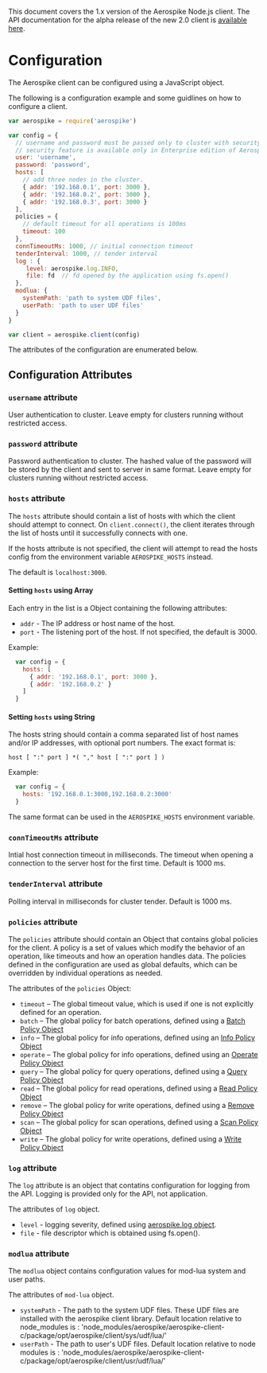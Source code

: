 This document covers the 1.x version of the Aerospike Node.js client. The API
documentation for the alpha release of the new 2.0 client is
[available here](http://www.aerospike.com/apidocs/nodejs/).

# Configuration

The Aerospike client can be configured using a JavaScript object.

The following is a configuration example and some guidlines on how to configure a client.

```js
var aerospike = require('aerospike')

var config = {
  // username and password must be passed only to cluster with security feature enabled.
  // security feature is available only in Enterprise edition of Aerospike.
  user: 'username',
  password: 'password',
  hosts: [
    // add three nodes in the cluster.
    { addr: '192.168.0.1', port: 3000 },
    { addr: '192.168.0.2', port: 3000 },
    { addr: '192.168.0.3', port: 3000 }
  ],
  policies = {
    // default timeout for all operations is 100ms
    timeout: 100
  },
  connTimeoutMs: 1000, // initial connection timeout
  tenderInterval: 1000, // tender interval
  log : {
     level: aerospike.log.INFO,
     file: fd  // fd opened by the application using fs.open()
  },
  modlua: {
    systemPath: 'path to system UDF files',
    userPath: 'path to user UDF files'
  }
}

var client = aerospike.client(config)
```

The attributes of the configuration are enumerated below.

## Configuration Attributes

### `username` attribute
User authentication to cluster. Leave empty for clusters running without restricted access.

### `password` attribute
Password authentication to cluster. The hashed value of the password will be stored by the client
and sent to server in same format. Leave empty for clusters running without restricted access.

### `hosts` attribute

The `hosts` attribute should contain a list of hosts with which the client
should attempt to connect. On `client.connect()`, the client iterates through
the list of hosts until it successfully connects with one.

If the hosts attribute is not specified, the client will attempt to read the
hosts config from the environment variable `AEROSPIKE_HOSTS` instead.

The default is `localhost:3000`.

#### Setting `hosts` using Array
Each entry in the list is a Object containing the following attributes:

- `addr` - The IP address or host name of the host.
- `port` - The listening port of the host. If not specified, the default is 3000.

Example:

```javascript
  var config = {
    hosts: [
      { addr: '192.168.0.1', port: 3000 },
      { addr: '192.168.0.2' }
    ]
  }
```

#### Setting `hosts` using String
The hosts string should contain a comma separated list of host names and/or IP
addresses, with optional port numbers. The exact format is:

    host [ ":" port ] *( "," host [ ":" port ] )

Example:

```javascript
  var config = {
    hosts: '192.168.0.1:3000,192.168.0.2:3000'
  }
```

The same format can be used in the `AEROSPIKE_HOSTS` environment variable.

### `connTimeoutMs` attribute

Intial host connection timeout in milliseconds. The timeout when opening a connection to the server host for the first time. Default is 1000 ms.

### `tenderInterval` attribute

Polling interval in milliseconds for cluster tender. Default is 1000 ms.

### `policies` attribute

The `policies` attribute should contain an Object that contains global policies for the client. A policy is a set of values which modify the behavior of an operation, like timeouts and how an operation handles data. The policies defined in the configuration are used as global defaults, which can be overridden by individual operations as needed.

The attributes of the `policies` Object:

- `timeout` – The global timeout value, which is used if one is not explicitly defined for an operation.
- `batch` – The global policy for batch operations, defined using a [Batch Policy Object](policies.md#BatchPolicy)
- `info` – The global policy for info operations, defined using an [Info Policy Object](policies.md#InfoPolicy)
- `operate` – The global policy for info operations, defined using an [Operate Policy Object](policies.md#OperatePolicy)
- `query` – The global policy for query operations, defined using a [Query Policy Object](policies.md#QueryPolicy)
- `read` – The global policy for read operations, defined using a [Read Policy Object](policies.md#ReadPolicy)
- `remove` – The global policy for write operations, defined using a [Remove Policy Object](policies.md#RemovePolicy)
- `scan` – The global policy for scan operations, defined using a [Scan Policy Object](policies.md#ScanPolicy)
- `write` – The global policy for write operations, defined using a [Write Policy Object](policies.md#WritePolicy)


### `log` attribute

The `log` attribute is an object that contatins configuration for logging from the API. Logging is provided only for the API, not application.

The attributes of `log` object.

- `level` - logging severity, defined using [aerospike.log object](log.md).
- `file`  - file descriptor which is obtained using fs.open().


### `modlua` attribute

The `modlua` object contains configuration values for mod-lua system and user paths.

The attributes of `mod-lua` object.

- `systemPath` - The path to the system UDF files. These UDF files are installed with the aerospike client library. Default location relative to node_modules is : 'node_modules/aerospike/aerospike-client-c/package/opt/aerospike/client/sys/udf/lua/'
- `userPath`   - The path to user's UDF files. Default location relative to node modules is : 'node_modules/aerospike/aerospike-client-c/package/opt/aerospike/client/usr/udf/lua/'
